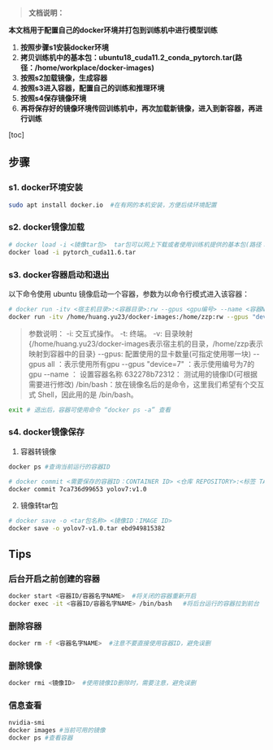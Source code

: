 > **文档说明：**

**本文档用于配置自己的docker环境并打包到训练机中进行模型训练**	

1. **按照步骤s1安装docker环境**
2. **拷贝训练机中的基本包：ubuntu18_cuda11.2_conda_pytorch.tar(路径：/home/workplace/docker-images)**
3. **按照s2加载镜像，生成容器**
4. **按照s3进入容器，配置自己的训练和推理环境**
5. **按照s4保存镜像环境**
6. **再将保存好的镜像环境传回训练机中，再次加载新镜像，进入到新容器，再进行训练**

[toc]

## 步骤

###  s1. docker环境安装

```bash
sudo apt install docker.io  #在有网的本机安装，方便后续环境配置
```

### s2. docker镜像加载

```bash 
# docker load -i <镜像tar包>  tar包可以网上下载或者使用训练机提供的基本包(路径：/home/workplace/docker-images)
docker load -i pytorch_cuda11.6.tar 
```

### s3. docker容器启动和退出

以下命令使用 ubuntu 镜像启动一个容器，参数为以命令行模式进入该容器：

```bash
# docker run -itv <宿主机目录>:<容器目录>:rw --gpus <gpu编号> --name <容器NAMES> <镜像ID> /bin/bash
docker run -itv /home/huang.yu23/docker-images:/home/zzp:rw --gpus "device=0" --name zzp 632278b72312 /bin/bash 
```

> 参数说明：
> -i: 交互式操作。
> -t: 终端。
> -v: 目录映射  {/home/huang.yu23/docker-images表示宿主机的目录，/home/zzp表示映射到容器中的目录}
> --gpus: 配置使用的显卡数量(可指定使用哪一块)
> 	--gpus all ：表示使用所有gpu
> 	--gpus "device=7" ：表示使用编号为7的gpu 
> --name ： 设置容器名称
> 632278b72312： 测试用的镜像ID(可根据需要进行修改)
> /bin/bash：放在镜像名后的是命令，这里我们希望有个交互式 Shell，因此用的是 /bin/bash。


```bash
exit # 退出后，容器可使用命令 “docker ps -a” 查看
```
### s4. docker镜像保存

1. 容器转镜像

``` bash
docker ps #查询当前运行的容器ID

# docker commit <需要保存的容器ID：CONTAINER ID> <仓库 REPOSITORY>:<标签 TAG>
docker commit 7ca736d99653 yolov7:v1.0 
```

2. 镜像转tar包

``` bash
# docker save -o <tar包名称> <镜像ID：IMAGE ID>
docker save -o yolov7-v1.0.tar ebd949815382  
```

## Tips

### 后台开启之前创建的容器

```bash
docker start <容器ID/容器名字NAME>  #将关闭的容器重新开启
docker exec -it <容器ID/容器名字NAME> /bin/bash   #将后台运行的容器拉到前台
```

### 删除容器

``` bash 
docker rm -f <容器名字NAME>  #注意不要直接使用容器ID，避免误删
```

### 删除镜像

```bash
docker rmi <镜像ID>  #使用镜像ID删除时，需要注意，避免误删
```

### 信息查看

```bash
nvidia-smi
docker images #当前可用的镜像
docker ps #查看容器
```
